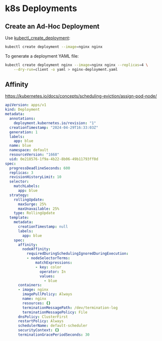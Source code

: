 # k8s Deployments

## Create an Ad-Hoc Deployment

Use
[kubectl_create_deployment](https://kubernetes.io/docs/reference/kubectl/generated/kubectl_create/kubectl_create_deployment/):

```sh
kubectl create deployment --image=nginx nginx
```

To generate a deployment YAML file:
```sh
kubectl create deployment nginx --image=nginx nginx --replicas=4 \
    --dry-run=client -o yaml > nginx-deployment.yaml
```

## Affinity

https://kubernetes.io/docs/concepts/scheduling-eviction/assign-pod-node/

```yaml
apiVersion: apps/v1
kind: Deployment
metadata:
  annotations:
    deployment.kubernetes.io/revision: "1"
  creationTimestamp: "2024-04-29T16:33:03Z"
  generation: 1
  labels:
    app: blue
  name: blue
  namespace: default
  resourceVersion: "1668"
  uid: 0e218576-1f9a-4b22-8b06-49b11793ff0d
spec:
  progressDeadlineSeconds: 600
  replicas: 3
  revisionHistoryLimit: 10
  selector:
    matchLabels:
      app: blue
  strategy:
    rollingUpdate:
      maxSurge: 25%
      maxUnavailable: 25%
    type: RollingUpdate
  template:
    metadata:
      creationTimestamp: null
      labels:
        app: blue
    spec:
      affinity:
        nodeAffinity:
          requiredDuringSchedulingIgnoredDuringExecution:
          - nodeSelectorTerms:
              matchExpressions:
              - key: color
                operator: In
                values:
                  - blue
      containers:
      - image: nginx
        imagePullPolicy: Always
        name: nginx
        resources: {}
        terminationMessagePath: /dev/termination-log
        terminationMessagePolicy: File
      dnsPolicy: ClusterFirst
      restartPolicy: Always
      schedulerName: default-scheduler
      securityContext: {}
      terminationGracePeriodSeconds: 30
```
